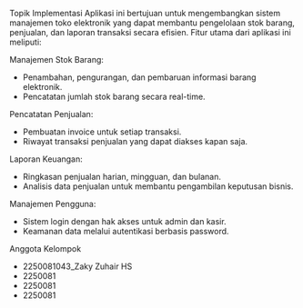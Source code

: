 Topik Implementasi
Aplikasi ini bertujuan untuk mengembangkan sistem manajemen toko elektronik yang dapat membantu pengelolaan stok barang, penjualan, dan laporan transaksi secara efisien. Fitur utama dari aplikasi ini meliputi:

Manajemen Stok Barang:
- Penambahan, pengurangan, dan pembaruan informasi barang elektronik.
- Pencatatan jumlah stok barang secara real-time.

Pencatatan Penjualan:
- Pembuatan invoice untuk setiap transaksi.
- Riwayat transaksi penjualan yang dapat diakses kapan saja.

Laporan Keuangan:
- Ringkasan penjualan harian, mingguan, dan bulanan.
- Analisis data penjualan untuk membantu pengambilan keputusan bisnis.

Manajemen Pengguna:
- Sistem login dengan hak akses untuk admin dan kasir.
- Keamanan data melalui autentikasi berbasis password.

Anggota Kelompok
- 2250081043_Zaky Zuhair HS
- 2250081
- 2250081
- 2250081
